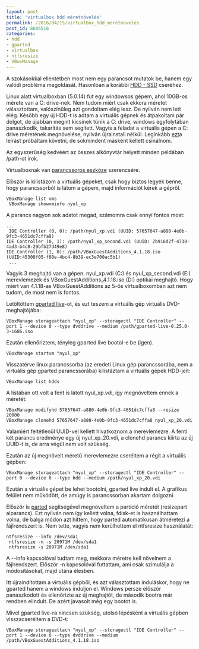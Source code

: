 ```yaml
---
layout: post
title: 'virtualbox hdd méretnövelés'
permalink: /2016/04/15/virtualbox_hdd_meretnoveles
post_id: 8606516
categories: 
- hdd
- gparted
- virtualbox
- ntfsresize
- VBoxManage
---
```


A szokásokkal ellentétben most nem egy parancsot mutatok be, hanem egy valódi probléma megoldását. Hasonlóan a korábbi 
[HDD - SSD](/2011/11/25/hdd_le-rol_ssd-re) cseréhez.

Linux alatt virtualboxban (5.0.14) fut egy windowsos gépem, ahol 10GB-os mérete van a C: drive-nek. Nem tudom miért csak ekkora méretet választottam, valószínűleg azt gondoltam elég lesz. De nyilván nem lett elég. Később egy új HDD-t is adtam a virtuális gépnek és átpakoltam pár dolgot, de újabban megint kicsinek tűnik a C: drive, windows egyfolytában panaszkodik, takarítás sem segített. Vagyis a feladat a virtuális gépen a C: drive méretének megnövelése, nyilván újrainstall nélkül. Leginkább 
[ezt](http://www.libtronics.com/2011/07/resize-virtualbox-disk-for-winxp-guest.html)a leírást próbáltam követni, de sokmindent másként kellett csinálnom.

Az egyszerűség kedvéért az összes alkönyvtár helyett minden példában /path-ot írok.

Virtualboxnak van 
[parancssoros eszköze](https://www.virtualbox.org/manual/ch08.html) szerencsére.

Először is kilistázom a virtuális gépeket, csak hogy biztos legyek benne, hogy parancssorból is látom a gépem, majd információt kérek a gépről.

```
VBoxManage list vms
 VBoxManage showvminfo nyul_xp
```

A parancs nagyon sok adatot megad, számomra csak ennyi fontos most:

```
...
 IDE Controller (0, 0): /path/nyul_xp.vdi (UUID: 57657647-a880-4e0b-9fc3-4651dc7cffa8)
IDE Controller (0, 1): /path/nyul_xp_second.vdi (UUID: 2b916d2f-4730-4ad3-b4c8-29bfb27d49e8)
IDE Controller (1, 0): /path/VBoxGuestAdditions_4.1.18.iso (UUID:45308f05-f80e-4bc4-8b39-ec3e700ac5b1)
 ...
```

Vagyis 3 meghajtó van a gépen. nyul_xp.vdi (C:) és nyul_xp_second.vdi (E:) merevlemezek és VBoxGuestAdditions_4.1.18.iso (D:) optikai meghajtó. 
Hogy miért van 4.1.18-as VBoxGuestAdditions az 5-ös virtualboxomban azt nem tudom, de most nem is fontos.

Letöltöttem 
[gparted live](/2011/11/10/gparted_live)-ot, és ezt teszem a virtuális gép virtuális DVD-meghajtójába:

```
VBoxManage storageattach "nyul_xp" --storagectl "IDE Controller" --port 1 --device 0 --type dvddrive --medium /path/gparted-live-0.25.0-3-i686.iso
```

Ezután ellenőriztem, tényleg gparted live bootol-e be (igen).

```
VBoxManage startvm "nyul_xp"
```

Visszatérve linux parancssorba (az eredeti Linux gép parancssorába, nem a virtuális gép gparted parancssorába) kilistáztam a virtuális gépek HDD-jeit:

```
VBoxManage list hdds
```

A listában ott volt a fent is látott nyul_xp.vdi, így megnöveltem ennek a méretét:

```
VBoxManage modifyhd 57657647-a880-4e0b-9fc3-4651dc7cffa8 --resize 20000
VBoxManage clonehd 57657647-a880-4e0b-9fc3-4651dc7cffa8 nyul_xp_20.vdi
```

Valamiért feltétlenül UUID-vel kellett hivatkoznom a merevlemezre. A fenti két parancs eredménye egy új nyul_xp_20.vdi, a clonehd parancs kiírta az új UUID-t is, de arra végül nem volt szükség.

Ezután az új megnövelt méretű merevlemezre cseréltem a régit a virtuális gépben:

```
VBoxManage storageattach "nyul_xp" --storagectl "IDE Controller" --port 0 --device 0 --type hdd --medium /path/nyul_xp_20.vdi
```

Ezután a virtuális gépet be lehet bootolni, gparted live indult el. A grafikus felület nem működött, de amúgy is parancssorban akartam dolgozni.

Először is 
[parted](http://www.gnu.org/software/parted/manual/parted.html) segítségével megnöveltem a partíció méretét (resizepart alparancs). Ezt nyilván nem így kellett volna, fdisk-et is használhattam volna, de balga módon azt hittem, hogy parted automatikusan átméretezi a fájlrendszert is. Nem tette, vagyis nem kerülhettem el ntfsresize használatát:

```
ntfsresize --info /dev/sda1
 ntfsresize -n -s 20971M /dev/sda1
 ntfsresize -s 20971M /dev/sda1
```

A --info kapcsolóval tudtam meg, mekkora méretre kell növelnem a fájlrendszert. Először -n kapcsolóval futtattam, ami csak szimulálja a módosításokat, majd utána élesben.

Itt újraindítottam a virtuális gépből, és azt választottam induláskor, hogy ne gparted hanem a windows induljon el. Windows persze először panaszkodott és ellenőrizte az új meghajtót, de második bootra már rendben elindult. De azért javasolt még egy bootot is.

Mivel gparted live-ra nincsen szükség, utolsó lépésként a virtuális gépben visszacseréltem a DVD-t:

```
VBoxManage storageattach "nyul_xp" --storagectl "IDE Controller" --port 1 --device 0 --type dvddrive --medium /path/VBoxGuestAdditions_4.1.18.iso
```

 